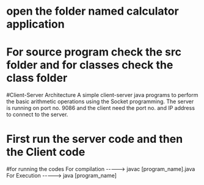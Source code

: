 # open the folder named calculator application
# For source program check the src folder and for classes check the class folder
#Client-Server Architecture
A simple client-server java programs to perform the basic arithmetic   operations using the Socket programming.
The server is running on port no. 9086 and the client need the port   no. and IP address to connect to the server.

# First run the server code and then the Client code
#for running the codes
For compilation -----> javac [program_name].java
For Execution   -----> java [program_name]
